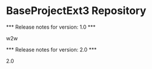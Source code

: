 # BaseProjectExt3 Repository

*** Release notes for version: 1.0 ***

w2w

*** Release notes for version: 2.0 ***

2.0